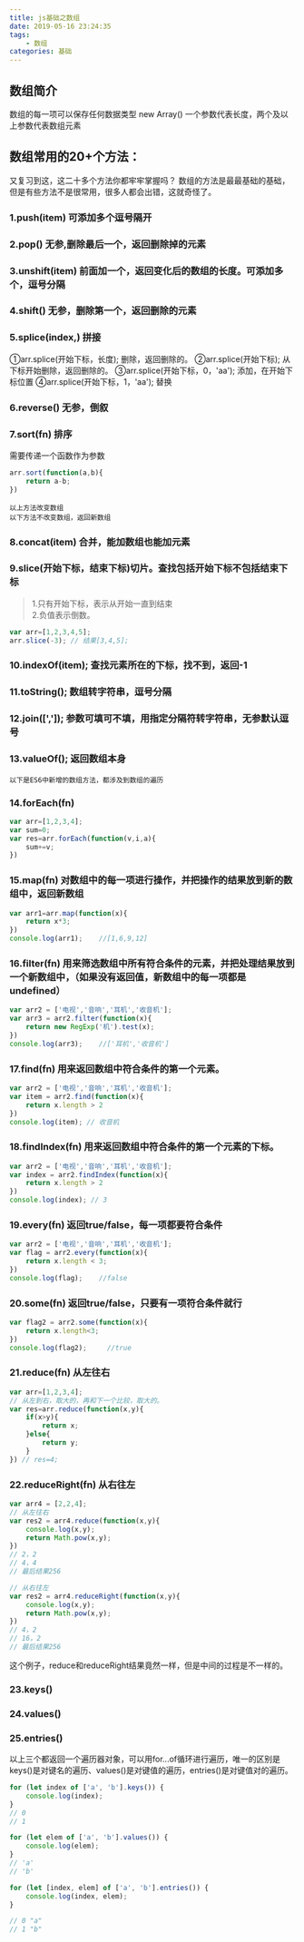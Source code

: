 ```yaml
---
title: js基础之数组
date: 2019-05-16 23:24:35
tags:
    - 数组
categories: 基础
---
```


## 数组简介
数组的每一项可以保存任何数据类型
new Array() 一个参数代表长度，两个及以上参数代表数组元素
## 数组常用的20+个方法：
又复习到这，这二十多个方法你都牢牢掌握吗？
数组的方法是最最基础的基础，但是有些方法不是很常用，很多人都会出错，这就奇怪了。

### 1.push(item) 可添加多个逗号隔开
### 2.pop() 无参,删除最后一个，返回删除掉的元素
### 3.unshift(item) 前面加一个，返回变化后的数组的长度。可添加多个，逗号分隔
### 4.shift() 无参，删除第一个，返回删除的元素
### 5.splice(index,) 拼接
①arr.splice(开始下标，长度); 删除，返回删除的。
②arr.splice(开始下标);  从下标开始删除，返回删除的。
③arr.splice(开始下标，0，'aa'); 添加，在开始下标位置
④arr.splice(开始下标，1，'aa'); 替换
### 6.reverse() 无参，倒叙
### 7.sort(fn) 排序
需要传递一个函数作为参数
```js
arr.sort(function(a,b){
    return a-b;
})
```


`以上方法改变数组`<br>
`以下方法不改变数组，返回新数组`

### 8.concat(item) 合并，能加数组也能加元素
### 9.slice(开始下标，结束下标)切片。查找包括开始下标不包括结束下标
> 1.只有开始下标，表示从开始一直到结束<br>2.负值表示倒数。

```js
var arr=[1,2,3,4,5];
arr.slice(-3); // 结果[3,4,5];
```

### 10.indexOf(item); 查找元素所在的下标，找不到，返回-1
### 11.toString(); 数组转字符串，逗号分隔
### 12.join([',']); 参数可填可不填，用指定分隔符转字符串，无参默认逗号
### 13.valueOf(); 返回数组本身

`以下是ES6中新增的数组方法，都涉及到数组的遍历`
### 14.forEach(fn)

```js
var arr=[1,2,3,4];
var sum=0;
var res=arr.forEach(function(v,i,a){
    sum+=v;
})
```

### 15.map(fn) 对数组中的每一项进行操作，并把操作的结果放到新的数组中，返回新数组

```js
var arr1=arr.map(function(x){
    return x*3;
})
console.log(arr1);    //[1,6,9,12]
```

### 16.filter(fn) 用来筛选数组中所有符合条件的元素，并把处理结果放到一个新数组中，（如果没有返回值，新数组中的每一项都是undefined）

```js
var arr2 = ['电视','音响','耳机','收音机'];
var arr3 = arr2.filter(function(x){
    return new RegExp('机').test(x);
})
console.log(arr3);    //['耳机','收音机']
```

### 17.find(fn) 用来返回数组中符合条件的第一个元素。
```js
var arr2 = ['电视','音响','耳机','收音机'];
var item = arr2.find(function(x){
    return x.length > 2
})
console.log(item); // 收音机
```
### 18.findIndex(fn) 用来返回数组中符合条件的第一个元素的下标。
```js
var arr2 = ['电视','音响','耳机','收音机'];
var index = arr2.findIndex(function(x){
    return x.length > 2
})
console.log(index); // 3
```
### 19.every(fn) 返回true/false，每一项都要符合条件
```js
var arr2 = ['电视','音响','耳机','收音机'];
var flag = arr2.every(function(x){
    return x.length < 3;
})
console.log(flag);    //false
```
### 20.some(fn) 返回true/false，只要有一项符合条件就行
```js
var flag2 = arr2.some(function(x){
    return x.length<3;
})
console.log(flag2);     //true
```

### 21.reduce(fn) 从左往右
```js
var arr=[1,2,3,4];
// 从左到右，取大的，再和下一个比较，取大的。
var res=arr.reduce(function(x,y){
    if(x>y){
        return x;
    }else{
        return y;
    }
}) // res=4;
```
### 22.reduceRight(fn) 从右往左
```js
var arr4 = [2,2,4];
// 从左往右
var res2 = arr4.reduce(function(x,y){
    console.log(x,y);
    return Math.pow(x,y);
})
// 2，2
// 4，4
// 最后结果256

// 从右往左
var res2 = arr4.reduceRight(function(x,y){
    console.log(x,y);
    return Math.pow(x,y);
})
// 4，2
// 16，2
// 最后结果256
```
这个例子，reduce和reduceRight结果竟然一样，但是中间的过程是不一样的。
### 23.keys() 
### 24.values() 
### 25.entries() 
以上三个都返回一个遍历器对象，可以用for...of循环进行遍历，唯一的区别是keys()是对键名的遍历、values()是对键值的遍历，entries()是对键值对的遍历。
```js
for (let index of ['a', 'b'].keys()) {
    console.log(index);
}
// 0
// 1

for (let elem of ['a', 'b'].values()) {
    console.log(elem);
}
// 'a'
// 'b'

for (let [index, elem] of ['a', 'b'].entries()) {
    console.log(index, elem);
}

// 0 "a"
// 1 "b"
```
